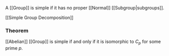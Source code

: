 A [[Group]] is simple if it has no proper [[Normal]] [[Subgroup|subgroups]].

[[Simple Group Decomposition]]
### Theorem
[[Abelian]] [[Group]] is simple if and only if it is isomorphic to $C_p$ for some prime $p$.

